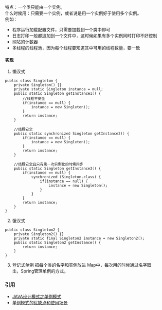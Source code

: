 特点：一个类只能由一个实例。  
什么时候用：只需要一个实例，或者说是用一个实例好于使用多个实例。  
例如：  
* 程序运行加载配置文件，只需要加载到一个类中即可
* 日志打印一般都追加到一个文件中，这时候如果有多个实例同时打印不好控制
* 网站的计数器
* 多线程的线程池，因为每个线程要知道其中可用的线程数量，要一致

#### 实现
1. 懒汉式
```
public class Singleton {
    private Singleton() {}
    private static Singleton instance = null;
    public static Singleton getInstance1() {
        //线程不安全
        if(instance == null) {
            instance = new Singleton();
        }
        return instance;
    }
    
    //线程安全
    public static synchronized Singleton getInstance2() {
        if(instance == null) {
            instance = new Singleton();
        }
        return instance;
    }

    //线程安全且只有第一次实例化的时候同步
    public static Singleton getInstance3() {
        if(instance == null) {
            synchronized (Singleton.class) {
                if(instance == null) {
                    instance = new Singleton();
                }
            }
        }
        return instance;
    }
}
```

2. 饿汉式
```
public class Singleton2 {
    private Singleton2() {}
    private static final Singleton2 instance = new Singleton2();
    public static Singleton2 getInstance() {
        return instance;
    }
}
```

3. 登记式单例
把每个类的名字和实例放进 Map中，每次用的时候通过名字取出，Spring管理单例的方式。

### 引用
* [JAVA设计模式之单例模式](https://blog.csdn.net/jason0539/article/details/23297037/)
* [单例模式的优缺点和使用场景](https://www.cnblogs.com/damsoft/p/6105122.html)



